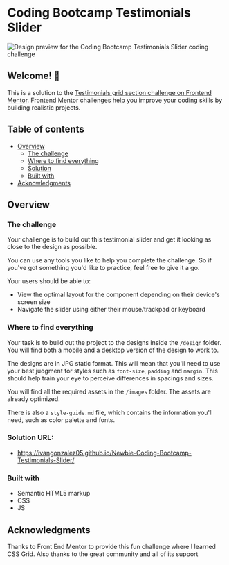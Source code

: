 # Coding Bootcamp Testimonials Slider

![Design preview for the Coding Bootcamp Testimonials Slider coding challenge](./design/desktop-preview.jpg)

## Welcome! 👋

This is a solution to the [Testimonials grid section challenge on Frontend Mentor](https://www.frontendmentor.io/challenges/testimonials-grid-section-Nnw6J7Un7). 
Frontend Mentor challenges help you improve your coding skills by building realistic projects. 

## Table of contents

- [Overview](#overview)
  - [The challenge](#the-challenge)
  - [Where to find everything](#where-to-find-everything)
  - [Solution](#solution-url)
  - [Built with](#built-with)
- [Acknowledgments](#acknowledgments)

## Overview

### The challenge

Your challenge is to build out this testimonial slider and get it looking as close to the design as possible.

You can use any tools you like to help you complete the challenge. So if you've got something you'd like to practice, feel free to give it a go.

Your users should be able to: 

- View the optimal layout for the component depending on their device's screen size
- Navigate the slider using either their mouse/trackpad or keyboard

### Where to find everything

Your task is to build out the project to the designs inside the `/design` folder. You will find both a mobile and a desktop version of the design to work to.

The designs are in JPG static format. This will mean that you'll need to use your best judgment for styles such as `font-size`, `padding` and `margin`. This should help train your eye to perceive differences in spacings and sizes.

You will find all the required assets in the `/images` folder. The assets are already optimized.

There is also a `style-guide.md` file, which contains the information you'll need, such as color palette and fonts.

### Solution URL:
- https://ivangonzalez05.github.io/Newbie-Coding-Bootcamp-Testimonials-Slider/

### Built with

- Semantic HTML5 markup
- CSS
- JS

## Acknowledgments
Thanks to Front End Mentor to provide this fun challenge where I learned CSS Grid. Also thanks to the great community and all of its support

